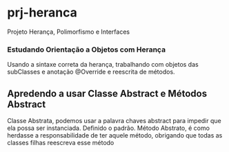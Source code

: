 # prj-heranca
Projeto Herança, Polimorfismo e Interfaces 

### Estudando Orientação a Objetos com Herança
Usando a sintaxe correta da herança, trabalhando com objetos das subClasses e anotação @Override e reescrita de métodos.

## Apredendo a usar Classe Abstract e Métodos Abstract
Classe Abstrata, podemos usar a palavra chaves abstract para impedir que ela possa ser instanciada. Definido o padrão.
Método Abstrato, é como herdasse a responsabilidade de ter aquele método, obrigando que todas as classes filhas reescreva esse método


